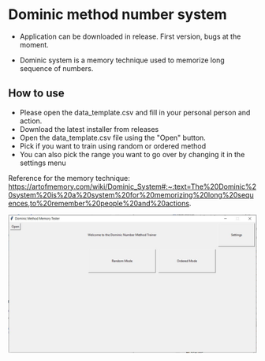 # Dominic method number system

- Application can be downloaded in release. First version, bugs at the moment.

- Dominic system is a memory technique used to memorize long sequence of numbers.

## How to use
- Please open the data_template.csv and fill in your personal person and action.
- Download the latest installer from releases
- Open the data_template.csv file using the "Open" button.
- Pick if you want to train using random or ordered method
- You can also pick the range you want to go over by changing it in the settings menu

Reference for the memory technique: https://artofmemory.com/wiki/Dominic_System#:~:text=The%20Dominic%20system%20is%20a%20system%20for%20memorizing%20long%20sequences,to%20remember%20people%20and%20actions.


<img src="img/application_pic.JPG" width="800">


